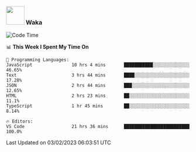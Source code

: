 ### <img src="https://media.giphy.com/media/VgCDAzcKvsR6OM0uWg/giphy.gif" width="50"> Waka

  <!--START_SECTION:waka-->
![Code Time](http://img.shields.io/badge/Code%20Time-1%2C244%20hrs%203%20mins-blue)

📊 **This Week I Spent My Time On** 

```text
💬 Programming Languages: 
JavaScript               10 hrs 4 mins       ███████████░░░░░░░░░░░░░░   46.65% 
Text                     3 hrs 44 mins       ████░░░░░░░░░░░░░░░░░░░░░   17.28% 
JSON                     2 hrs 44 mins       ███░░░░░░░░░░░░░░░░░░░░░░   12.65% 
HTML                     2 hrs 23 mins       ██░░░░░░░░░░░░░░░░░░░░░░░   11.1% 
TypeScript               1 hr 45 mins        ██░░░░░░░░░░░░░░░░░░░░░░░   8.14%

🔥 Editors: 
VS Code                  21 hrs 36 mins      █████████████████████████   100.0%

```


 Last Updated on 03/02/2023 06:03:51 UTC
<!--END_SECTION:waka-->
